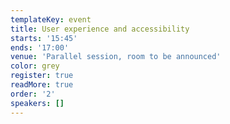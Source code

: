 ```yaml
---
templateKey: event
title: User experience and accessibility
starts: '15:45'
ends: '17:00'
venue: 'Parallel session, room to be announced'
color: grey
register: true
readMore: true
order: '2'
speakers: []
---
```


